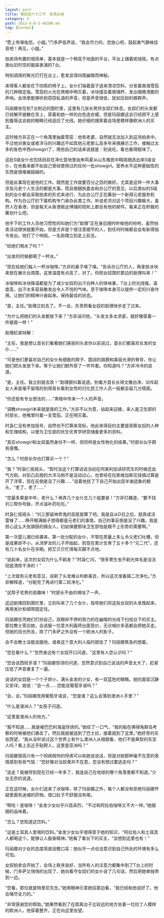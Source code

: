 ```yaml
---
layout: post
title: 第四百六十三节　卖场众相
category: 5
path: 2013-4-8-5-46300.md
tag: [normal]
---
```


“愿上帝保佑您。小姐。”门多萨低声说，“我会尽力的，您放心吧，鼓起勇气静候佳音吧！再见，小姐。”

拍卖场布置的很简单，基本就是一个稍高于地面的平台，平台上铺着呢绒毯，有点类似旧时空的服装表演的T台。

特别调用的聚光灯打在台上，愈发显得四周幽暗而神秘。

来得客人都坐在下四周的椅子上，女仆们端着盘子送来清凉饮料，分发着南海雪茄的几种限定版。雪茄的火光在黑暗中明灭着，冰块撞击着玻璃杯，发出细微清脆的声响。会场里能够听到窃窃私语的声音，但是声音很低，犹如压抑的蜂群声。

玛丽娜坐在到T台附近的围栏里，这里有几张长凳供女奴们休息。女奴们的头发都已经解开披散在背上，穿着和她一样的白色连衣裙，但是玛丽娜这会已经顾不上感到羞辱这会她的眼睛已经适应了光线，她仔细的搜索着会场里模样像欧洲人的买主。

这时候方非正在一个角落里抽着雪茄：他有老婆，自然就无法加入到这场拍卖中。不过他对美女或者洋马的兴趣远不如其他元老那么高多年来搞展示工作，接触过太多的各色中西showgirl了，用他自己的话来说就是：别说吃，看也看得腻味了。

这批S级女仆也包括目前在净化营地里由朱鸣夏从山东难民中精挑细选出来S级女仆，在他看来都不如自己曾经使用过的任何一批showgirl。营养水平这种基础性的东西是很难被超越的。

但是此事现在是他的工作。既然是工作就要百分之百的做好。尤其是这样一件大事涉及元老个人生活的都是大事。而且根据执委会和办公厅的意见，以后类似的S级别的女仆都会采取拍卖的形式来进行，为此办公厅正在筹划一个新得元老服务机构。作为办公厅的下属机构专门承办此类工作。听说老洪对这个项目兴趣极大，虽然人在香港，但是每天从香港抵达博铺的班轮上都会有他的邮件。看来正在积极的筹划什么吧。

他手下的工作人员他习惯性的叫她们为“助理”正在身后随时听候他的吩咐，虽然拍卖活动很快就要开始，但是方非是个很注意细节的人，到任何时候都会会有新得指令发出。他打了个响指，一名助理立刻走上前去。

“给她们喝水了吗？”

“出发的时候都喝了一杯水。”

“现在给她们每人一杯冰咖啡。”方非的鼻子嗅了嗅。“告诉办公厅的人，再拿些冰块来放在展示台周围，这里温度有点高了。对了。你把女奴围栏那边的助理叫来！”

冰咖啡和冰块降温都是为了减少女奴的出汗白种人的体味重，T台上的光线强，温度高，出汗太多容易散发出令人不悦的气味。至于咖啡本身可以提供一定的兴奋作用。让她们的精神兴奋起来。保持最佳的状态。

“是，主任。”助理立刻去了。不一会，负责照看女奴的助理快步走了过来。

“为什么把她们的头发都放下来？”方非诘问他，“头发太多太浓密，就好像穿着一件披肩一样！”

助理赶紧辩解：

“主任，我是想让首长们看看她们美丽的头发你以前说过，首长们都喜欢长发的女仆……”

“可是他们更喜欢自己的女仆有细致的脖子、圆润的肩膀和美丽光滑的脊背，你让她们把头发放下来。等于让她们额外穿了一件外套。你知道吗？”方非冷冷的说道。

“是，主任。我立刻就去改！”助理颤抖着说道。别看方首长长得文雅白净，训斥起女人来是毫不留情的别得首长看到女性的归化民工作人员一般都会留几分情面。

“你还挺有专业想法的……”黑暗中传来一个人的声音。

“调教showgirl本来就是我的工作。”方非不以为意，站起来迎接，来人是卫生部的时部长，他嘴里叼着一支雪茄，正在明灭着。

时袅仁没有参加摇号，自然也不打算来竞标，他此来得目的主要是观察女奴的人种和生理结构，以便为卫生部的优生优育学研究储备更多的资料。

“其实showgirl和女奴虽然身份不一样，但同样是女性物化的结果。”时部长似乎颇有感慨。

“怎么？时部长你也打算买一个？”

“我？”时袅仁摇摇头，“暂时没这个打算话说当初在阿美利加读研究生的时候还血气方刚，对前凸后翘的大洋马倒不是没动过心，也曾经在拉斯维加斯花钱搞过算是开了洋荤，现在反倒是没了兴趣……”说着他抚了下自己开始出现半谢迹象的额头，“老了，老了……”

“您最多算是中年，老什么？再弄几个女仆生几个娃要紧！”方非打趣道，“要不找刘三帮你号脉，开点滋补药吃吃。”

时袅仁摇摇头：“刘三那装神弄鬼的巫医就算了吧。我是自从D日之后，就真成活雷锋了……睁开眼满脑子想得都是元老们的事情，自己的事反倒是没了兴趣。我是担心这么大张旗鼓的搞女人，妇幼保健那块卫生部怕是跟不上形势的需要啊。”

第一次婴儿潮已经袭来，第一批分配的女仆，不管在质量上多么令元老们吐槽，但是成果却不小，从汤梦龙的儿子开始起，到现在累计生育了五十多个“元二代”，还有几十名女仆在孕期。把艾贝贝忙得每天脚不点地。

“说起来，这次的女奴为什么不剃发？”时袅仁问，“很多寄生虫不剃光体毛是没法彻底清除干净的！”

“上次就有元老有意见，说剃了头发难以判断美丑，所以这次准备搞二次净化。”方非解释道，“分配完了再进行第二轮净化。”

“这帮子宅男的恶趣味！”时部长不由的嘀咕了一声。

这边助理回到围栏里，立刻叫来了几个女仆，指导她们将这些女奴的头发挽起来，再用发针和绸带固定住。

玛丽娜任凭她们打扮自己，双眼却不停的努力的在幽暗的光线下扫视台下的买主。那位教士答应她，会说服一位意大利画师出面竞价，无论喊价多高都会把她买走。但她的目光所及，除了门多萨之外没有一个欧洲人的影子。

会不会教士没能说服他，或者这个意大利人临时胆怯了？玛丽娜焦急的想着。

“您在看什么？”忽然身边有个女奴开口问道，“这里有人您认识吗？”

“您会说西班牙语？”玛丽娜惊讶的问道，忽然意识到自己说话的声音太大了，赶紧压低了声音重复了一遍。

说话的女奴是一个个子娇小，满头金发的少女，有一双蓝色的眼睛。她的面容沉静又安详。她说：“会一点……您能说葡萄牙语吗？”

“会，会。”玛丽娜改用葡萄牙语说，“您是谁？这么会落到澳洲人手里？”

“什么是澳洲人？”女孩子问道。

“这里是澳洲人的地方。”

“我不知道……我是被巴巴利海盗俘虏的。”她叹了一口气，“我的船在佛得角群岛考察的时候被他们袭击了。然后我就被送到了巴士拉，接着就到了这里。”她好奇的东张西望，“我从没听说过这个世界上有什么澳洲人从相貌看，他们不是典型的东亚人吗？看上去近乎鞑靼人，这里是亚洲吗？”

玛丽娜很高兴有一个同病相怜的俘虏可以和她说说话，但是对她那种毫不在意的表情感到有些气恼：“您好像对当奴隶并不在意，您没有想过要逃走吗？”

“逃走？我被俘到现在已经一年多了，我连自己在地球的哪个角落里都不知道。”少女无奈的说道。

正在这时候，女仆们送来了冰咖啡，除了玛丽娜之外，每个人都没有拒绝玛丽娜怀疑里面有迷魂的药物。借口肚子不舒服没有喝。

“啊哈！是咖啡！”金发少女似乎兴高采烈，“不过和阿拉伯咖啡又不大一样。”她细细的品味着。

“怎么？您知道这饮料。”

“这是土耳其人爱喝的饮料。”金发少女似乎很得意于她的知识，“阿拉伯人和土耳其人都喝这个。能够让人振奋精神。”她看了看台下的买主，“没想到这里也有！”

玛丽娜对少女的态度简直目瞪口呆：她似乎一点也没意识到自己所处的环境有多么可怕。

女奴拍卖会开始了，会场上秩序良好，当所有人的注意力都集中到了T台上的时候，门多萨又悄悄的出现了，她向看守女奴们的女仆说了几句话，然后把她单独带到一边。

“您看，那位就是特里尼先生。”她用眼神示意她往那边看，“我已经和他说好了。他会竭尽全力的。”

“非常感谢您的帮助。”她果然看到了在距离台子比较远的地方坐着一位拉丁人模样的欧洲人，他穿着整齐，正在向这里张望。